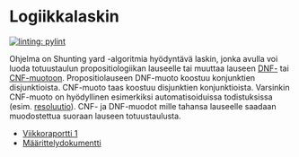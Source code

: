 # Logiikkalaskin
[![linting: pylint](https://img.shields.io/badge/linting-pylint-yellowgreen)](https://github.com/pylint-dev/pylint)

Ohjelma on Shunting yard -algoritmia hyödyntävä laskin, jonka avulla voi luoda totuustaulun propositiologiikan lauseelle tai muuttaa lauseen [DNF-](https://en.wikipedia.org/wiki/Disjunctive_normal_form) tai [CNF-muotoon](https://en.wikipedia.org/wiki/Conjunctive_normal_form). Propositiolauseen DNF-muoto koostuu konjunktien disjunktioista. CNF-muoto taas koostuu disjunktien konjunktioista. Varsinkin CNF-muoto on hyödyllinen esimerkiksi automatisoiduissa todistuksissa (esim. [resoluutio](https://en.wikipedia.org/wiki/Resolution_(logic))). CNF- ja DNF-muodot mille tahansa lauseelle saadaan muodostettua suoraan lauseen totuustaulusta.

- [Viikkoraportti 1](Dokumentaatio/Viikkoraportit/Viikkoraportti1.md) <br>
- [Määrittelydokumentti](Dokumentaatio/Maarittelydokumentti.md)
